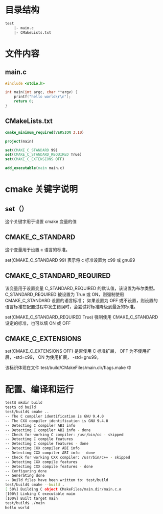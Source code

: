 <!--
 * @Author       : lqm283
 * @Date         : 2023-02-09 13:30:54
 * @LastEditTime : 2023-02-09 15:03:05
 * @LastEditors  : lqm283
 * --------------------------------------------------------------------------------<
 * @Description  : Please edit a descrition about this file at here.
 * --------------------------------------------------------------------------------<
 * @FilePath     : /cmake/doc/2.全局设置编译语言的版本.md
-->

# 目录结构

```txt
test
    |- main.c
    |- CMakeLists.txt
```

# 文件内容

## main.c

```c
#include <stdio.h>

int main(int argc, char **argv) {
    printf("hello world\r\n");
    return 0;
}
```

## CMakeLists.txt

```cmake
cmake_minimum_required(VERSION 3.10)

project(main)

set(CMAKE_C_STANDARD 99)
set(CMAKE_C_STANDARD_REQUIRED True)
set(CMAKE_C_EXTENSIONS OFF)

add_executable(main main.c)
```

# cmake 关键字说明

## set（）

这个关键字用于设置 cmake 变量的值

## CMAKE_C_STANDARD

这个变量用于设置 c 语言的标准。

set(CMAKE_C_STANDARD 99) 表示将 c 标准设置为 c99 或 gnu99

## CMAKE_C_STANDARD_REQUIRED

该变量用于设置变量 C_STANDARD_REQUIRED 的默认值，该设置为布尔类型。
C_STANDARD_REQUIRED 被设置为 True 或 ON，则强制使用 CMAKE_C_STANDARD 设置的语言标准；
如果设置为 OFF 或不设置，则设置的语言标准在配置过程中发生错误时，会尝试将标准降级到最近的标准。

set(CMAKE_C_STANDARD_REQUIRED True) 强制使用 CMAKE_C_STANDARD 设定的标准，也可以填 ON 或 OFF

## CMAKE_C_EXTENSIONS

set(CMAKE_C_EXTENSIONS OFF) 是否使用 C 标准扩展， OFF 为不使用扩展，-std=c99， ON 为使用扩展， -std=gnu99。

该标识体现在文件 test/build/CMakeFiles/main.dir/flags.make 中

# 配置、编译和运行

```bash
test$ mkdir build
test$ cd build
test/build$ cmake ..
-- The C compiler identification is GNU 9.4.0
-- The CXX compiler identification is GNU 9.4.0
-- Detecting C compiler ABI info
-- Detecting C compiler ABI info - done
-- Check for working C compiler: /usr/bin/cc - skipped
-- Detecting C compile features
-- Detecting C compile features - done
-- Detecting CXX compiler ABI info
-- Detecting CXX compiler ABI info - done
-- Check for working CXX compiler: /usr/bin/c++ - skipped
-- Detecting CXX compile features
-- Detecting CXX compile features - done
-- Configuring done
-- Generating done
-- Build files have been written to: test/build
test/build$ cmake --build .
[ 50%] Building C object CMakeFiles/main.dir/main.c.o
[100%] Linking C executable main
[100%] Built target main
test/build$ ./main
hello world
```
